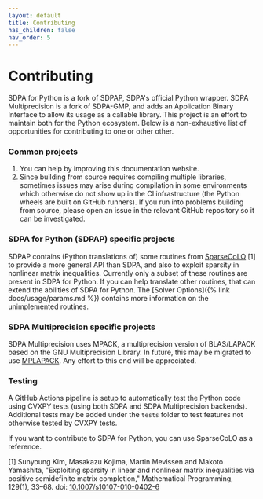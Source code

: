 ```yaml
---
layout: default
title: Contributing
has_children: false
nav_order: 5
---
```


# Contributing

SDPA for Python is a fork of SDPAP, SDPA's official Python wrapper. SDPA Multiprecision is a fork of SDPA-GMP, and adds an Application Binary Interface to allow its usage as a callable library. This project is an effort to maintain both for the Python ecosystem. Below is a non-exhaustive list of opportunities for contributing to one or other other.

### Common projects

1. You can help by improving this documentation website.
2. Since building from source requires compiling multiple libraries, sometimes issues may arise during compilation in some environments which otherwise do not show up in the CI infrastructure (the Python wheels are built on GitHub runners). If you run into problems building from source, please open an issue in the relevant GitHub repository so it can be investigated.

### SDPA for Python (SDPAP) specific projects

SDPAP contains (Python translations of) some routines from [SparseCoLO](https://github.com/sdpa-python/SparseCoLO) [1] to provide a more general API than SDPA, and also to exploit sparsity in nonlinear matrix inequalities. Currently only a subset of these routines are present in SDPA for Python. If you can help translate other routines, that can extend the abilities of SDPA for Python. The [Solver Options]({% link docs/usage/params.md %}) contains more information on the unimplemented routines.

### SDPA Multiprecision specific projects

SDPA Multiprecision uses MPACK, a multiprecision version of BLAS/LAPACK based on the GNU Multiprecision Library. In future, this may be migrated to use [MPLAPACK](https://github.com/nakatamaho/mplapack). Any effort to this end will be appreciated.

### Testing

A GitHub Actions pipeline is setup to automatically test the Python code using CVXPY tests (using both SDPA and SDPA Multiprecision backends). Additional tests may be added under the `tests` folder to test features not otherwise tested by CVXPY tests.

If you want to contribute to SDPA for Python, you can use SparseCoLO as a reference.

[1] Sunyoung Kim, Masakazu Kojima, Martin Mevissen and Makoto Yamashita, "Exploiting sparsity in linear and nonlinear matrix inequalities via positive semidefinite matrix completion," Mathematical Programming, 129(1), 33–68. doi: [10.1007/s10107-010-0402-6](https://doi.org/10.1007/s10107-010-0402-6)
